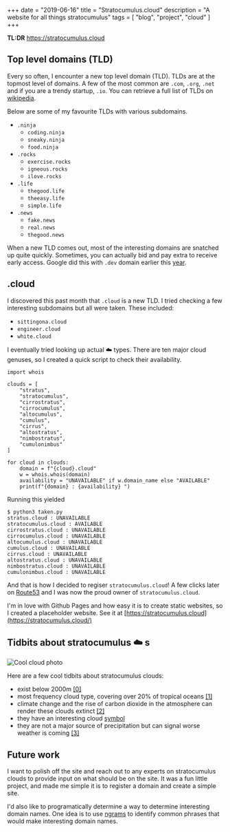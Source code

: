 +++
date = "2019-06-16"
title = "Stratocumulus.cloud"
description = "A website for all things stratocumulus"
tags = [
  "blog",
  "project",
  "cloud"
]
+++

**TL:DR** https://stratocumulus.cloud

## Top level domains (TLD)

Every so often, I encounter a new top level domain (TLD). TLDs are at the
topmost level of domains. A few of the most common are `.com`, `.org`, `.net` and if
you are a trendy startup, `.io`. You can retrieve a full list of TLDs on
[wikipedia](https://en.wikipedia.org/wiki/Top-level_domain).

Below are some of my favourite TLDs with various subdomains.

- `.ninja`
    - `coding.ninja`
    - `sneaky.ninja`
    - `food.ninja`
- `.rocks`
    - `exercise.rocks`
    - `igneous.rocks`
    - `ilove.rocks`
- `.life`
    - `thegood.life`
    - `theeasy.life`
    - `simple.life`
- `.news`
    - `fake.news`
    - `real.news`
    - `thegood.news`

When a new TLD comes out, most of the interesting domains are snatched up quite quickly.
Sometimes, you can actually bid and pay extra to receive early access. Google did this
with `.dev` domain earlier this [year](https://insights.dice.com/2019/02/19/google-launches-dev-domain-early-access/).

## .cloud

I discovered this past month that `.cloud` is a new TLD. I tried checking a few interesting subdomains
but all were taken. These included:

- `sittingona.cloud`
- `engineer.cloud`
- `white.cloud`

I eventually tried looking up actual :cloud: types. There are ten major cloud genuses,
so I created a quick script to check their availability.

```
import whois

clouds = [
    "stratus",
    "stratocumulus",
    "cirrostratus",
    "cirrocumulus",
    "altocumulus",
    "cumulus",
    "cirrus",
    "altostratus",
    "nimbostratus",
    "cumulonimbus"
]

for cloud in clouds:
    domain = f"{cloud}.cloud"
    w = whois.whois(domain)
    availability = "UNAVAILABLE" if w.domain_name else "AVAILABLE"
    print(f"{domain} : {availability} ")
```

Running this yielded

```
$ python3 taken.py 
stratus.cloud : UNAVAILABLE 
stratocumulus.cloud : AVAILABLE 
cirrostratus.cloud : UNAVAILABLE 
cirrocumulus.cloud : UNAVAILABLE 
altocumulus.cloud : UNAVAILABLE 
cumulus.cloud : UNAVAILABLE 
cirrus.cloud : UNAVAILABLE 
altostratus.cloud : UNAVAILABLE 
nimbostratus.cloud : UNAVAILABLE 
cumulonimbus.cloud : UNAVAILABLE 
```

And that is how I decided to regiser `stratocumulus.cloud`! A few clicks later on
[Route53](https://aws.amazon.com/route53/) and I was now the proud owner of
`stratocumulus.cloud`.

I'm in love with Github Pages and how easy it is to create static websites,
so I created a placeholder website. See it at [https://stratocumulus.cloud](https://stratocumulus.cloud/)


## Tidbits about stratocumulus :cloud: s

![Cool cloud photo](https://upload.wikimedia.org/wikipedia/commons/4/4b/Above_the_Clouds.jpg)

Here are a few cool tidbits about stratocumulus clouds:

- exist below 2000m [\[0\]](https://en.wikipedia.org/wiki/Stratocumulus_cloud)
- most frequency cloud type, covering over 20% of tropical oceans [\[1\]](http://blogs.discovermagazine.com/d-brief/2019/02/26/clouds-disappear-with-climate-change/#.XQbILPmpHRY)
- climate change and the rise of carbon dioxide in the atmosphere can render these
  clouds extinct [\[2\]](https://www.livescience.com/64852-clouds-extinct-climate-change.html)
- they have an interesting cloud [symbol](https://upload.wikimedia.org/wikipedia/commons/thumb/a/aa/Clouds_CL_5.svg/1920px-Clouds_CL_5.svg.png)
- they are not a major source of precipitation but can signal worse weather is coming 
  [\[3\]](https://en.wikipedia.org/wiki/Stratocumulus_cloud)

## Future work

I want to polish off the site and reach out to any experts on stratocumulus clouds
to provide input on what should be on the site. It was a fun little project, and
made me simple it is to register a domain and create a simple site.

I'd also like to programatically determine a way to determine interesting domain names.
One idea is to use [ngrams](https://en.wikipedia.org/wiki/N-gram#Examples) to identify
common phrases that would make interesting domain names.
